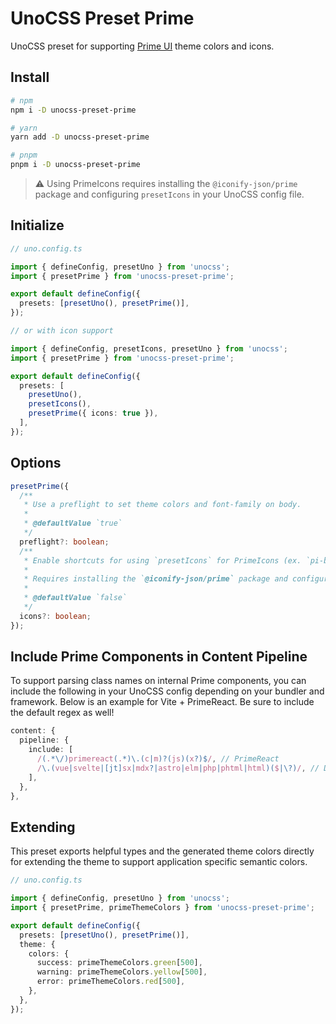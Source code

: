 # UnoCSS Preset Prime

UnoCSS preset for supporting [Prime UI](https://www.primefaces.org/) theme colors and icons.

## Install

```bash
# npm
npm i -D unocss-preset-prime

# yarn
yarn add -D unocss-preset-prime

# pnpm
pnpm i -D unocss-preset-prime
```

> :warning: Using PrimeIcons requires installing the `@iconify-json/prime` package and configuring `presetIcons` in your UnoCSS config file.

## Initialize

```ts
// uno.config.ts

import { defineConfig, presetUno } from 'unocss';
import { presetPrime } from 'unocss-preset-prime';

export default defineConfig({
  presets: [presetUno(), presetPrime()],
});

// or with icon support

import { defineConfig, presetIcons, presetUno } from 'unocss';
import { presetPrime } from 'unocss-preset-prime';

export default defineConfig({
  presets: [
    presetUno(),
    presetIcons(),
    presetPrime({ icons: true }),
  ],
});
```

## Options

```ts
presetPrime({
  /**
   * Use a preflight to set theme colors and font-family on body.
   *
   * @defaultValue `true`
   */
  preflight?: boolean;
  /**
   * Enable shortcuts for using `presetIcons` for PrimeIcons (ex. `pi-bars` and utilities like `pi-spin`).
   *
   * Requires installing the `@iconify-json/prime` package and configuring `presetIcons` in your UnoCSS config file.
   *
   * @defaultValue `false`
   */
  icons?: boolean;
});
```

## Include Prime Components in Content Pipeline

To support parsing class names on internal Prime components, you can include the following in your UnoCSS config depending on your bundler and framework. Below is an example for Vite + PrimeReact. Be sure to include the default regex as well!

```ts
content: {
  pipeline: {
    include: [
      /(.*\/)primereact(.*)\.(c|m)?(js)(x?)$/, // PrimeReact
      /\.(vue|svelte|[jt]sx|mdx?|astro|elm|php|phtml|html)($|\?)/, // Default
    ],
  },
},
```

## Extending

This preset exports helpful types and the generated theme colors directly for extending the theme to support application specific semantic colors.

```ts
// uno.config.ts

import { defineConfig, presetUno } from 'unocss';
import { presetPrime, primeThemeColors } from 'unocss-preset-prime';

export default defineConfig({
  presets: [presetUno(), presetPrime()],
  theme: {
    colors: {
      success: primeThemeColors.green[500],
      warning: primeThemeColors.yellow[500],
      error: primeThemeColors.red[500],
    },
  },
});
```
